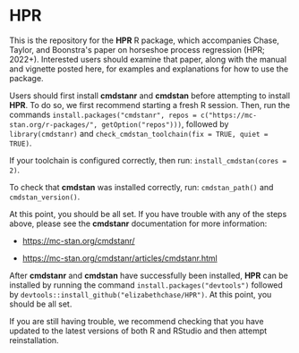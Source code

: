 # HPR

This is the repository for the **HPR** R package, which accompanies Chase, Taylor, and 
Boonstra's paper on horseshoe process regression (HPR; 2022+). Interested users should
examine that paper, along with the manual and vignette posted here, for examples and explanations
for how to use the package.

Users should first install **cmdstanr** and **cmdstan** before attempting to install **HPR**. To do so,
we first recommend starting a fresh R session. Then, run the commands `install.packages("cmdstanr", repos = c("https://mc-stan.org/r-packages/", getOption("repos")))`, followed by `library(cmdstanr)` and `check_cmdstan_toolchain(fix = TRUE, quiet = TRUE)`.

If your toolchain is configured correctly, then run: `install_cmdstan(cores = 2)`.

To check that **cmdstan** was installed correctly, run: `cmdstan_path()` and `cmdstan_version()`.

At this point, you should be all set. If you have trouble with any of the steps above, please
see the **cmdstanr** documentation for more information:

- https://mc-stan.org/cmdstanr/

- https://mc-stan.org/cmdstanr/articles/cmdstanr.html

After **cmdstanr** and **cmdstan** have successfully been installed, **HPR** can be installed
by running the command `install.packages("devtools")` followed by 
`devtools::install_github("elizabethchase/HPR")`. At this point, you should be all set.

If you are still having trouble, we recommend checking that you have updated to the latest
versions of both R and RStudio and then attempt reinstallation.
